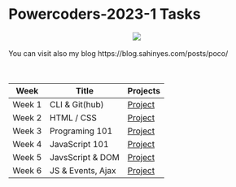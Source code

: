 # Powercoders-2023-1 Tasks

<div align="center">
    <img src="https://www.filepicker.io/api/file/GbYiJppTxiv61hWAL3o9">

<br>
<br>

</div>
You can visit also my blog https://blog.sahinyes.com/posts/poco/


<br>
<br>
<br>
<div align="center">

| Week | Title | Projects|
|-----|-------|-------|
|Week 1|CLI & Git(hub) | [Project](https://github.com/denysbelskiy/game)
|Week 2|HTML / CSS| [Project](https://github.com/sahinyes/poCo2023-1/tree/main/Week2)
|Week 3|Programing 101| [Project](https://github.com/sahinyes/poCo2023-1/tree/main/week3)
|Week 4|JavaScript 101| [Project](https://github.com/sahinyes/poCo2023-1/tree/main/week4)
|Week 5|JavsScript & DOM| [Project](https://github.com/sahinyes/poCo2023-1/tree/main/week5)
|Week 6|JS & Events, Ajax| [Project](https://github.com/sahinyes/poCo2023-1/tree/main/week6)

</div>

